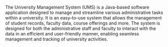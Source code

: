 The University Management System (UMS) is a Java-based software application designed to manage and streamline various administrative tasks within a university. It is an easy-to-use system that allows the management of student records, faculty data, course offerings and more.
The system is designed for both the administrative staff and faculty to interact with the data in an efficient and user-friendly manner, enabling seamless management and tracking of university activities.
